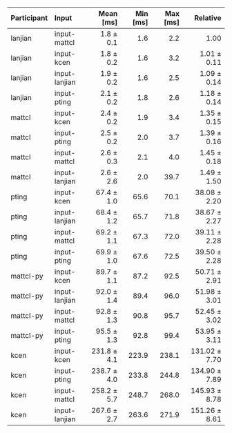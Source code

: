 | Participant | Input | Mean [ms] | Min [ms] | Max [ms] | Relative |
|:---|:---|---:|---:|---:|---:|
| lanjian | input-mattcl | 1.8 ± 0.1 | 1.6 | 2.2 | 1.00 |
| lanjian | input-kcen | 1.8 ± 0.2 | 1.6 | 3.2 | 1.01 ± 0.11 |
| lanjian | input-lanjian | 1.9 ± 0.2 | 1.6 | 2.5 | 1.09 ± 0.14 |
| lanjian | input-pting | 2.1 ± 0.2 | 1.8 | 2.6 | 1.18 ± 0.14 |
| mattcl | input-kcen | 2.4 ± 0.2 | 1.9 | 3.4 | 1.35 ± 0.15 |
| mattcl | input-pting | 2.5 ± 0.2 | 2.0 | 3.7 | 1.39 ± 0.16 |
| mattcl | input-mattcl | 2.6 ± 0.3 | 2.1 | 4.0 | 1.45 ± 0.18 |
| mattcl | input-lanjian | 2.6 ± 2.6 | 2.0 | 39.7 | 1.49 ± 1.50 |
| pting | input-kcen | 67.4 ± 1.0 | 65.6 | 70.1 | 38.08 ± 2.20 |
| pting | input-lanjian | 68.4 ± 1.2 | 65.7 | 71.8 | 38.67 ± 2.27 |
| pting | input-mattcl | 69.2 ± 1.1 | 67.3 | 72.0 | 39.11 ± 2.28 |
| pting | input-pting | 69.9 ± 1.0 | 67.6 | 72.5 | 39.50 ± 2.28 |
| mattcl-py | input-kcen | 89.7 ± 1.1 | 87.2 | 92.5 | 50.71 ± 2.91 |
| mattcl-py | input-lanjian | 92.0 ± 1.4 | 89.4 | 96.0 | 51.98 ± 3.01 |
| mattcl-py | input-mattcl | 92.8 ± 1.3 | 90.8 | 95.7 | 52.45 ± 3.02 |
| mattcl-py | input-pting | 95.5 ± 1.3 | 92.8 | 99.4 | 53.95 ± 3.11 |
| kcen | input-kcen | 231.8 ± 4.1 | 223.9 | 238.1 | 131.02 ± 7.70 |
| kcen | input-pting | 238.7 ± 4.0 | 233.8 | 244.8 | 134.90 ± 7.89 |
| kcen | input-mattcl | 258.2 ± 5.7 | 248.7 | 268.0 | 145.93 ± 8.78 |
| kcen | input-lanjian | 267.6 ± 2.7 | 263.6 | 271.9 | 151.26 ± 8.61 |
